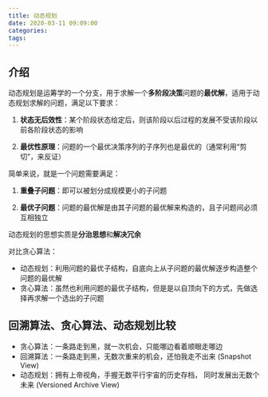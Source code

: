 ```yaml
---
title: 动态规划
date: 2020-03-11 09:09:00
categories: 
tags:
---
```

## 介绍
动态规划是运筹学的一个分支，用于求解一个**多阶段决策**问题的**最优解**，适用于动态规划求解的问题，满足以下要求：

1. **状态无后效性**：某个阶段状态给定后，则该阶段以后过程的发展不受该阶段以前各阶段状态的影响

2. **最优性原理**：问题的一个最优决策序列的子序列也是最优的（通常利用“剪切”，来反证）

简单来说，就是一个问题需要满足：

1. **重叠子问题**：即可以被划分成规模更小的子问题

2. **最优子问题**：问题的最优解是由其子问题的最优解来构造的，且子问题间必须互相独立

动态规划的思想实质是**分治思想**和**解决冗余**

对比贪心算法：
- 动态规划：利用问题的最优子结构，自底向上从子问题的最优解逐步构造整个问题的最优解
- 贪心算法：虽然也利用问题的最优子结构，但是是以自顶向下的方式，先做选择再求解一个选出的子问题

## 回溯算法、贪心算法、动态规划比较
- 贪心算法：一条路走到黑，就一次机会，只能哪边看着顺眼走哪边
- 回溯算法：一条路走到黑，无数次重来的机会，还怕我走不出来 (Snapshot View)
- 动态规划：拥有上帝视角，手握无数平行宇宙的历史存档， 同时发展出无数个未来 (Versioned Archive View)